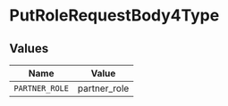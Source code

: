# PutRoleRequestBody4Type


## Values

| Name           | Value          |
| -------------- | -------------- |
| `PARTNER_ROLE` | partner_role   |